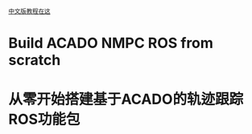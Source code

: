 [`中文版教程在这`](https://github.com/TianxiaoYe-Shawn/ACADO_NMPC_ROS/blob/main/README.md#%E4%BB%8E%E9%9B%B6%E5%BC%80%E5%A7%8B%E6%90%AD%E5%BB%BA%E5%9F%BA%E4%BA%8Eacado%E7%9A%84%E8%BD%A8%E8%BF%B9%E8%B7%9F%E8%B8%AAros%E5%8A%9F%E8%83%BD%E5%8C%85)

# Build ACADO NMPC ROS from scratch



# 从零开始搭建基于ACADO的轨迹跟踪ROS功能包
